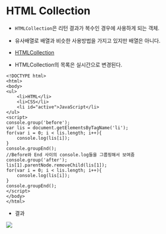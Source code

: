 HTML Collection
================
* ```HTMLCollection```은 리턴 결과가 복수인 경우에 사용하게 되는 객체.
* 유사배열로 배열과 비슷한 사용방법을 가지고 있지만 배열은 아니다. 
* [HTMLCollection](https://www.w3.org/TR/2003/REC-DOM-Level-2-HTML-20030109/html.html#ID-75708506)

* HTMLCollection의 목록은 실시간으로 변경된다. 
```
<!DOCTYPE html>
<html>
<body>
<ul>
    <li>HTML</li>
    <li>CSS</li>
    <li id="active">JavaScript</li>
</ul>
<script>
console.group('before');
var lis = document.getElementsByTagName('li');
for(var i = 0; i < lis.length; i++){
    console.log(lis[i]);
}
console.groupEnd();
//Before와 End 사이의 console.log들을 그룹핑해서 보여줌
console.group('after');
lis[1].parentNode.removeChild(lis[1]);
for(var i = 0; i < lis.length; i++){
    console.log(lis[i]);
}
console.groupEnd();
</script>
</body>
</html>
```
* 결과
<img src = https://s3.ap-northeast-2.amazonaws.com/opentutorials-user-file/module/904/2232.png>

